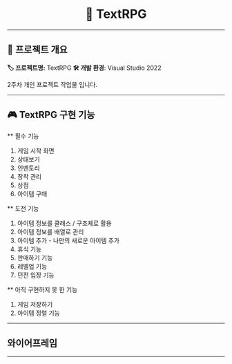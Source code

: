 <div align="center">

# 🤠 TextRPG 

</div>

---

## 📌 프로젝트 개요
**🏷 프로젝트명:** TextRPG 
**🛠 개발 환경**: Visual Studio 2022 

2주차 개인 프로젝트 작업물 입니다.
 
---

## 🎮 TextRPG 구현 기능
** 필수 기능 
1. 게임 시작 화면
2. 상태보기
3. 인벤토리
4. 장착 관리
5. 상점
6. 아이템 구매

** 도전 기능
1. 아이템 정보를 클래스 / 구조체로 활용
2. 아이템 정보를 배열로 관리
3. 아이템 추가 - 나만의 새로운 아이템 추가
4. 휴식 기능
5. 판매하기 기능
6. 레벨업 기능
7. 던전 입장 기능

** 아직 구현하지 못 한 기능
1. 게임 저장하기
2. 아이템 정렬 기능

---

## 와이어프레임

---






